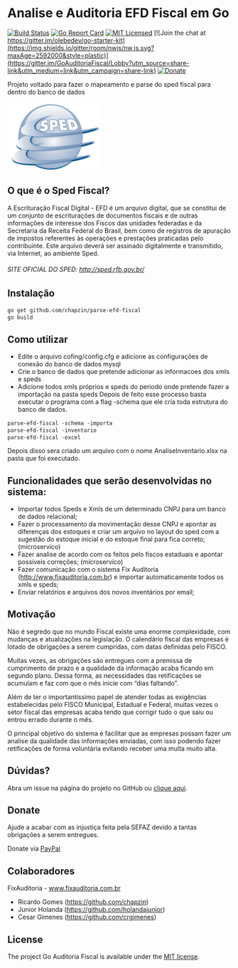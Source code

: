 # Analise e Auditoria EFD Fiscal em Go
[![Build Status](https://travis-ci.org/chapzin/parse-efd-fiscal.svg?branch=master)](https://travis-ci.org/chapzin/parse-efd-fiscal)
[![Go Report Card](https://goreportcard.com/badge/github.com/chapzin/parse-efd-fiscal)](https://goreportcard.com/report/github.com/chapzin/parse-efd-fiscal)
[![MIT Licensed](https://img.shields.io/badge/license-MIT-green.svg)](https://tldrlegal.com/license/mit-license)
[![Join the chat at https://gitter.im/olebedev/go-starter-kit](https://img.shields.io/gitter/room/nwjs/nw.js.svg?maxAge=2592000&style=plastic)](https://gitter.im/GoAuditoriaFiscal/Lobby?utm_source=share-link&utm_medium=link&utm_campaign=share-link)
[![Donate](https://img.shields.io/badge/Donate-PayPal-blue.svg)](https://www.paypal.com/cgi-bin/webscr?cmd=_s-xclick&hosted_button_id=R673QGW2LQVCJ)

Projeto voltado para fazer o mapeamento e parse do sped fiscal para dentro do banco de dados

![Sped](sped-maior.png "Sped")
## O que é o Sped Fiscal?
A Escrituração Fiscal Digital - EFD é um arquivo digital, que se constitui de um conjunto de escriturações de documentos fiscais e de outras informações de interesse dos Fiscos das unidades federadas e da Secretaria da Receita Federal do Brasil, bem como de registros de apuração de impostos referentes às operações e prestações praticadas pelo contribuinte.
Este arquivo deverá ser assinado digitalmente e transmitido, via Internet, ao ambiente Sped.

###### SITE OFICIAL DO SPED: http://sped.rfb.gov.br/

## Instalação
```
go get github.com/chapzin/parse-efd-fiscal
go build
```

## Como utilizar
- Edite o arquivo cofing/config.cfg e adicione as configurações de conexão do banco de dados mysql
- Crie o banco de dados que pretende adicionar as informacoes dos xmls e speds
- Adicione todos xmls próprios e speds do periodo onde pretende fazer a importação na pasta speds
Depois de feito esse processo basta executar o programa com a flag -schema que ele cria toda estrutura do banco de dados.
```
parse-efd-fiscal -schema -importa
parse-efd-fiscal -inventario
parse-efd-fiscal -excel
```
Depois disso sera criado um arquivo com o nome AnaliseInventario.xlsx na pasta que foi executado.

## Funcionalidades que serão desenvolvidas no sistema:
- Importar todos Speds e Xmls de um determinado CNPJ para um banco de dados relacional;
- Fazer o processamento da movimentação desse CNPJ e apontar as diferenças dos estoques e criar um arquivo no layout do sped com a sugestão do estoque inicial e do estoque final para fica correto; (microservico)
- Fazer analise de acordo com os feitos pelo fiscos estaduais e apontar possiveis correções; (microservico)
- Fazer comunicação com o sistema Fix Auditoria (http://www.fixauditoria.com.br) e importar automaticamente todos os xmls e speds;
- Enviar relatórios e arquivos dos novos inventários por email;

## Motivação
Não é segredo que no mundo Fiscal existe uma enorme complexidade, com mudanças e atualizações na legislação. O calendário fiscal das empresas é lotado de obrigações a serem cumpridas, com datas definidas pelo FISCO.

Muitas vezes, as obrigações são entregues com a premissa de cumprimento de prazo e a qualidade da informação acaba ficando em segundo plano. Dessa forma, as necessidades das retificações se acumulam e faz com que o mês inicie com “dias faltando”.

Além de ter o importantíssimo papel de atender todas as exigências estabelecidas pelo FISCO Municipal, Estadual e Federal, muitas vezes o setor fiscal das empresas acaba tendo que corrigir tudo o que saiu ou entrou errado durante o mês.

O principal objetivo do sistema é facilitar que as empresas possam fazer um analise da qualidade das informações enviadas, com isso podendo fazer retificações de forma voluntária evitando receber uma multa muito alta.

## Dúvidas?

Abra um issue na página do projeto no GitHub ou [clique aqui](https://github.com/chapzin/parse-efd-fiscal/issues).

## Donate
Ajude a acabar com as injustiça feita pela SEFAZ devido a tantas obrigações a serem entregues.

Donate via [PayPal](https://www.paypal.com/cgi-bin/webscr?cmd=_s-xclick&hosted_button_id=R673QGW2LQVCJ)

## Colaboradores

FixAuditoria - www.fixauditoria.com.br
- Ricardo Gomes (https://github.com/chapzin)
- Junior Holanda (https://github.com/holandajunior)
- Cesar Gimenes (https://github.com/crgimenes)

## License

The project Go Auditoria Fiscal is available under the [MIT license](LICENSE).

